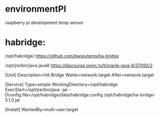 # environmentPI
raspberry pi development temp sensor



# habridge:
/opt/habridge/
https://github.com/bwssytems/ha-bridge

/opt/jre/bin/java
java8 https://discourse.osmc.tv/t/oracle-java-8/37092/2


[Unit]
Description=HA Bridge
Wants=network.target
After=network.target

[Service]
Type=simple
WorkingDirectory=/opt/habridge
ExecStart=/opt/jre/bin/java  -jar -Dconfig.file=/opt/habridge/data/habridge.config /opt/habridge/ha-bridge-5.1.0.jar

[Install]
WantedBy=multi-user.target

